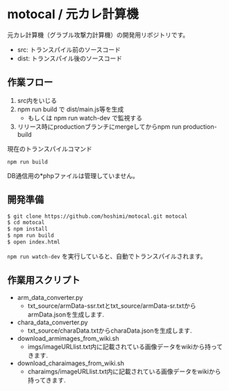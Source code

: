 # motocal / 元カレ計算機
元カレ計算機（グラブル攻撃力計算機）の開発用リポジトリです。

- src: トランスパイル前のソースコード
- dist: トランスパイル後のソースコード

## 作業フロー
1. src内をいじる
2. npm run build で dist/main.js等を生成
    - もしくは npm run watch-dev で監視する
3. リリース時にproductionブランチにmergeしてからnpm run production-build

現在のトランスパイルコマンド

``npm run build``

DB通信用の*phpファイルは管理していません。

## 開発準備
```sh
$ git clone https://github.com/hoshimi/motocal.git motocal
$ cd motocal
$ npm install
$ npm run build
$ open index.html
```

`npm run watch-dev` を実行していると、自動でトランスパイルされます。

## 作業用スクリプト
- arm\_data\_converter.py
    - txt_source/armData-ssr.txtとtxt_source/armData-sr.txtからarmData.jsonを生成します.
- chara\_data\_converter.py
    - txt_source/charaData.txtからcharaData.jsonを生成します.
- download\_armimages\_from\_wiki.sh
    - imgs/imageURLlist.txt内に記載されている画像データをwikiから持ってきます.
- download\_charaimages\_from\_wiki.sh
    - charaimgs/imageURLlist.txt内に記載されている画像データをwikiから持ってきます.
